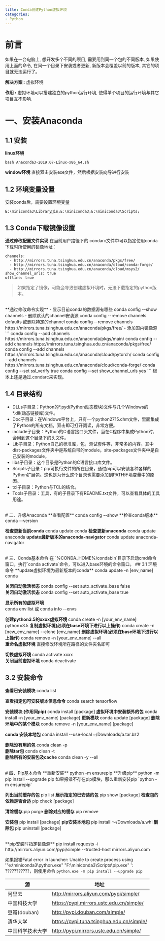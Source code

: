 ```yaml
---
title: Conda创建Python虚拟环境
categories:
- Python
---
```

# 前言
如果在一台电脑上, 想开发多个不同的项目, 需要用到同一个包的不同版本, 如果使用上面的命令, 在同一个目录下安装或者更新, 新版本会覆盖以前的版本, 其它的项目就无法运行了。

**解决方案 :** 虚拟环境 

**作用 :** 虚拟环境可以搭建独立的python运行环境, 使得单个项目的运行环境与其它项目互不影响.

# 一、安装Anaconda
## 1.1 安装
**linux环境**
```
bash Anaconda3-2019.07-Linux-x86_64.sh
```
**window环境**
直接双击安装exe文件，然后根据安装向导进行安装

## 1.2 环境变量设置
安装conda后，需要设置环境变量
```
E:\miniconda3\Libraryin;E:\miniconda3;E:\miniconda3\Scripts;
```

## 1.3 Conda下载镜像设置
**通过修改配置文件实现**
在当前用户路径下的.condarc文件中可以指定使用conda下载时所使用的镜像地址：
```
channels:
  - http://mirrors.tuna.tsinghua.edu.cn/anaconda/pkgs/free/
  - http://mirrors.tuna.tsinghua.edu.cn/anaconda/cloud/conda-forge/
  - http://mirrors.tuna.tsinghua.edu.cn/anaconda/cloud/msys2/
show_channel_urls: true
offline: true
```
>如果指定了镜像，可能会导致创建虚拟环境时，无法下载指定的python版本。

<br>
**通过修改命令实现**
- 显示目前conda的数据源有哪些
conda config --show channels
- 删除默认的channel安装源
conda config --remove channels defaults
或删除特定的channel
conda config --remove channels https://mirrors.tuna.tsinghua.edu.cn/anaconda/pkgs/free/
- 添加国内镜像源
```
conda config --add channels https://mirrors.tuna.tsinghua.edu.cn/anaconda/pkgs/main/
conda config --add channels https://mirrors.tuna.tsinghua.edu.cn/anaconda/pkgs/free/
conda config --add channels https://mirrors.tuna.tsinghua.edu.cn/anaconda/cloud/pytorch/
conda config --add channels https://mirrors.tuna.tsinghua.edu.cn/anaconda/cloud/conda-forge/
conda config --set ssl_verify true
conda config --set show_channel_urls yes
```
根本上还是通过.condarc来实现。

## 1.4 目录结构
- DLLs子目录：Python的*.pyd(Python动态模块)文件与几个Windows的*.dll(动态链接库)文件。
- Doc子目录：在Windows平台上，只有一个python2715.chm文件，里面集成了Python的所有文档，双击即可打开阅读，非常方便。
- include子目录：Python的C语言接口头文件，当在C程序中集成Python时，会用到这个目录下的头文件。
- Lib子目录：Python自己的标准库，包，测试套件等，非常多的内容。其中dist-packages文件夹中是系统自带的module，site-packages文件夹中是自己安装的module。
- libs子目录：这个目录是Python的C语言接口库文件。
- Scripts子目录：pip可执行文件的所在目录，通过pip可以安装各种各样的Python扩展包。这也是为什么这个目录也需要添加到PATH环境变量中的原因。
- tcl子目录：Python与TCL的结合。
- Tools子目录：工具，有的子目录下有README.txt文件，可以查看具体的工具用途。


<br>
# 二、升级Anaconda
**查看配置**
conda config --show
**检查conda版本**
conda --version

**检查更新当前conda**
conda update conda 
**检查更新anaconda**
conda update anaconda
**update最新版本的anaconda-navigator**
conda update anaconda-navigator    

<br>
# 三、Conda基本命令
在 `%CONDA_HOME%/condabin`目录下启动cmd命令窗口，执行`conda activate`命令，可以进入base环境的命令窗口。
## 3.1 环境命令
**update虚拟环境为最新版本的conda**
conda update -n [env_name] conda 

**关闭自动激活状态**
conda config --set auto_activate_base false  
**关闭自动激活状态**
conda config --set auto_activate_base true  

**显示所有的虚拟环境**         
conda env list    或     conda info --envs        

**创建python3.5的xxxx虚拟环境**
conda create -n [your_env_name] python=3.5 
**复制虚拟环境(必须在base环境下进行以上操作)**
conda create -n [new_env_name] --clone [env_name]
**删除虚拟环境(必须在base环境下进行以上操作)**
conda remove -n [your_env_name] --all  
**重命名虚拟环境**
直接修改环境所在路径的文件夹名即可

**切换虚拟环境**
conda activate xxxx         
**关闭当前虚拟环境**
conda deactivate     

## 3.2 安装命令
**查看已安装模块**
conda list

**查看指定包可安装版本信息命令**
conda search tensorflow

**安装模块 (作用同pip)**
conda install [package]
**虚拟环境中安装额外的包**
conda install -n [your_env_name] [package]
**更新模块**
conda update [package]
**删除环境中的某个模块**
conda remove -n [your_env_name]  [package]  

**conda 安装本地包**
conda install --use-local  ~/Downloads/a.tar.bz2

**删除没有用的包**
conda clean -p     
**删除tar包**
conda clean -t   
**删除所有的安装包及cache**
conda clean -y --all 


<br>
# 四、Pip基本命令
**重新安装**
python -m ensurepip
**升级pip**
python -m pip install --upgrade pip
如果报错不存在pip模块，那么重新安装pip  `python -m ensurepip`

**列出当前缓存的包**
pip list 
**展示指定的已安装的包**
pip show [package] 
**检查包的依赖是否合适**
pip check [package]

**清除缓存**
pip purge
**删除对应的缓存**
pip remove 

**安装包**
pip install [package]
**pip安装本地包**
pip install   ～/Downloads/a.whl
**删除包**
pip uninstall [package] 



<br>
**pip安装时指定镜像源**
pip install requests -i http://mirrors.aliyun.com/pypi/simple --trusted-host mirrors.aliyun.com

如果报错Fatal error in launcher: Unable to create process using '"e:\miniconda3\python.exe"  "F:\miniconda3\Scripts\pip.exe" ': ???????????，则使用命令 `python.exe -m pip install --upgrade pip`

| 源 | 地址 |
| -- | -- |
|阿里云     |               http://mirrors.aliyun.com/pypi/simple/ |
|中国科技大学     |    https://pypi.mirrors.ustc.edu.cn/simple/ |
|豆瓣(douban)    |     http://pypi.douban.com/simple/ |
|清华大学         |       https://pypi.tuna.tsinghua.edu.cn/simple/ |
|中国科学技术大学 |  http://pypi.mirrors.ustc.edu.cn/simple/ |
